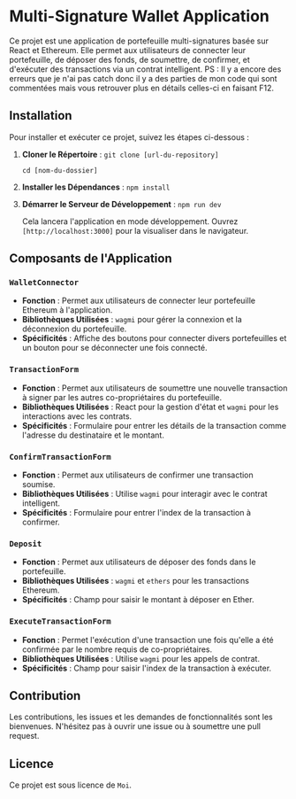 # Multi-Signature Wallet Application

Ce projet est une application de portefeuille multi-signatures basée sur React et Ethereum. Elle permet aux utilisateurs de connecter leur portefeuille, de déposer des fonds, de soumettre, de confirmer, et d'exécuter des transactions via un contrat intelligent.
PS : Il y a encore des erreurs que je n'ai pas catch donc il y a des parties de mon code qui sont commentées mais vous retrouver plus en détails celles-ci en faisant F12.

## Installation

Pour installer et exécuter ce projet, suivez les étapes ci-dessous :

1. **Cloner le Répertoire** :
   `git clone [url-du-repository]`


   `cd [nom-du-dossier]`

3. **Installer les Dépendances** :
   `npm install`

4. **Démarrer le Serveur de Développement** :
   `npm run dev`

   
   Cela lancera l'application en mode développement. Ouvrez `[http://localhost:3000]` pour la visualiser dans le navigateur.

## Composants de l'Application

### `WalletConnector`

- **Fonction** : Permet aux utilisateurs de connecter leur portefeuille Ethereum à l'application.
- **Bibliothèques Utilisées** : `wagmi` pour gérer la connexion et la déconnexion du portefeuille.
- **Spécificités** : Affiche des boutons pour connecter divers portefeuilles et un bouton pour se déconnecter une fois connecté.

### `TransactionForm`

- **Fonction** : Permet aux utilisateurs de soumettre une nouvelle transaction à signer par les autres co-propriétaires du portefeuille.
- **Bibliothèques Utilisées** : React pour la gestion d'état et `wagmi` pour les interactions avec les contrats.
- **Spécificités** : Formulaire pour entrer les détails de la transaction comme l'adresse du destinataire et le montant.

### `ConfirmTransactionForm`

- **Fonction** : Permet aux utilisateurs de confirmer une transaction soumise.
- **Bibliothèques Utilisées** : Utilise `wagmi` pour interagir avec le contrat intelligent.
- **Spécificités** : Formulaire pour entrer l'index de la transaction à confirmer.

### `Deposit`

- **Fonction** : Permet aux utilisateurs de déposer des fonds dans le portefeuille.
- **Bibliothèques Utilisées** : `wagmi` et `ethers` pour les transactions Ethereum.
- **Spécificités** : Champ pour saisir le montant à déposer en Ether.

### `ExecuteTransactionForm`

- **Fonction** : Permet l'exécution d'une transaction une fois qu'elle a été confirmée par le nombre requis de co-propriétaires.
- **Bibliothèques Utilisées** : Utilise `wagmi` pour les appels de contrat.
- **Spécificités** : Champ pour saisir l'index de la transaction à exécuter.

## Contribution

Les contributions, les issues et les demandes de fonctionnalités sont les bienvenues. N'hésitez pas à ouvrir une issue ou à soumettre une pull request.

## Licence

Ce projet est sous licence de `Moi`.
